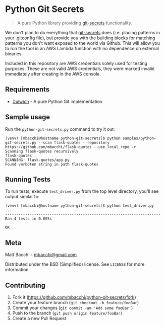 # Python Git Secrets
> A pure Python library providing [git-secrets](https://github.com/awslabs/git-secrets) functionality.

We don't plan to do everything that [git-secrets](https://github.com/awslabs/git-secrets) does
(i.e. placing patterns in your .gitconfig file), but provide you with the building blocks for
matching patterns you don't want exposed to the world via Github. This will allow you to run
the tool in an AWS Lambda function with no dependence on external binaries.

Included in this repository are AWS credentials solely used for testing purposes. These are not valid
AWS credentials, they were marked invalid immediately after creating in the AWS console.

## Requirements

* [Dulwich](https://github.com/jelmer/dulwich) - A pure Python Git implementation.

## Sample usage

Run the `python-git-secrets.py` command to try it out:

    (venv) [mbacchi@hostname python-git-secrets]$ python samples/python-git-secrets.py --scan flask-quotes --repository https://github.com/mbacchi/flask-quotes --use_local_repo -r
    Scanning flask-quotes recursively
    flask-quotes
    SCANNING: flask-quotes/app.py
    Found verboten string in path flask-quotes

## Running Tests

To run tests, execute `test_driver.py` from the top level directory, you'll see output similar to:


    (venv) [mbacchi@hostname python-git-secrets]$ python test_driver.py
    ....
    ----------------------------------------------------------------------
    Ran 4 tests in 0.005s
    
    OK

## Meta

Matt Bacchi - mbacchi@gmail.com

Distributed under the BSD (Simplified) license. See ``LICENSE`` for more information.

## Contributing

1. Fork it (<https://github.com/mbacchi/python-git-secrets/fork>)
2. Create your feature branch (`git checkout -b feature/fooBar`)
3. Commit your changes (`git commit -am 'Add some fooBar'`)
4. Push to the branch (`git push origin feature/fooBar`)
5. Create a new Pull Request

